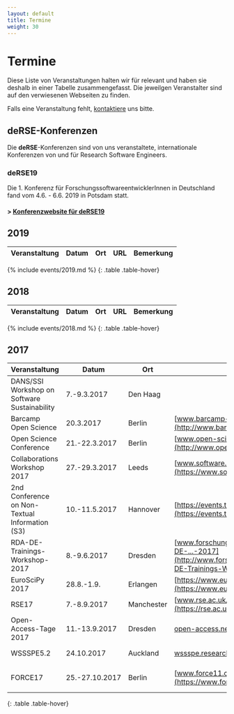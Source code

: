 ```yaml
--- 
layout: default 
title: Termine
weight: 30
---
```


# Termine

Diese Liste von Veranstaltungen halten wir für relevant und haben sie
deshalb in einer Tabelle zusammengefasst. Die jeweilgen Veranstalter
sind auf den verwiesenen Webseiten zu finden.

Falls eine Veranstaltung fehlt, [kontaktiere](join.html) uns bitte.

## deRSE-Konferenzen

Die **deRSE**-Konferenzen sind von uns veranstaltete, internationale Konferenzen von und für Research Software Engineers.

### deRSE19

Die 1. Konferenz für ForschungssoftwareentwicklerInnen in Deutschland fand vom 4.6. - 6.6. 2019 in Potsdam statt.

#### \> [Konferenzwebsite für deRSE19](conf2019/)

## 2019  

| Veranstaltung | Datum | Ort | URL | Bemerkung |
| --- | --- | --- | --- | --- |
{% include events/2019.md %}
{: .table .table-hover}

## 2018  

| Veranstaltung | Datum | Ort | URL | Bemerkung |
| --- | --- | --- | --- | --- |
{% include events/2018.md %}
{: .table .table-hover}

## 2017

| Veranstaltung | Datum | Ort | URL | Bemerkung |
| --- | --- | --- | --- | --- |
| DANS/SSI Workshop on Software Sustainability | 7.-9.3.2017 | Den Haag |
| Barcamp Open Science | 20.3.2017 | Berlin | [www.barcamp-open-science.eu/](http://www.barcamp-open-science.eu/) | free! |
| Open Science Conference | 21.-22.3.2017 | Berlin | [www.open-science-conference.eu/](http://www.open-science-conference.eu/) | Early-Bird bis 14.2. |
| Collaborations Workshop 2017 | 27.-29.3.2017 | Leeds | [www.software.ac.uk/cw17](https://www.software.ac.uk/cw17) |
| 2nd Conference on Non-Textual Information (S3) | 10.-11.5.2017 | Hannover | [https://events.tib.eu/nontextualinformation2017/](https://events.tib.eu/nontextualinformation2017/) |
| RDA-DE-Trainings-Workshop-2017 | 8.-9.6.2017 | Dresden | [www.forschungsdaten.org/index.php/RDA-DE-...-2017](http://www.forschungsdaten.org/index.php/RDA-DE-Trainings-Workshop-2017) |
| EuroSciPy 2017 | 28.8.-1.9. | Erlangen | [https://www.euroscipy.org/2017/](https://www.euroscipy.org/2017/) |
| RSE17 | 7.-8.9.2017 | Manchester | [www.rse.ac.uk/conf2017](https://rse.ac.uk/conf2017) |
| Open-Access-Tage 2017 | 11.-13.9.2017| Dresden | [open-access.net/...-tage-2017-dresden/](https://open-access.net/community/open-access-tage/open-access-tage-2017-dresden/) |
| WSSSPE5.2 | 24.10.2017| Auckland| [wssspe.researchcomputing...wssspe5-2/](http://wssspe.researchcomputing.org.uk/category/wssspe5-2/) | [13th IEEE eScience](http://escience2017.org.nz) | 
| FORCE17 | 25.-27.10.2017 | Berlin | [www.force11.org/meetings/force2017](https://www.force11.org/meetings/force2017) | [open access week](http://www.openaccessweek.org) |
{: .table .table-hover}


